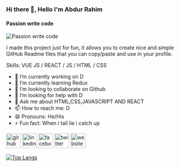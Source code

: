### Hi there 👋, Hello I'm Abdur Rahim
#### Passion write code
![Passion write code](https://arturssmirnovs.github.io/github-profile-readme-generator/images/banner.png)

I made this project just for fun, it allows you to create nice and simple GitHub Readme files that you can copy/paste and use in your profile.

Skills: VUE JS / REACT / JS / HTML / CSS

- 🔭 I’m currently working on D 
- 🌱 I’m currently learning Redux 
- 👯 I’m looking to collaborate on Github 
- 🤔 I’m looking for help with D 
- 💬 Ask me about HTML,CSS,JAVASCRIPT AND REACT 
- 📫 How to reach me: D 
- 😄 Pronouns: He/His 
- ⚡ Fun fact: When i tail lie i catch up 


[<img src='https://cdn.jsdelivr.net/npm/simple-icons@3.0.1/icons/github.svg' alt='github' height='40'>](https://github.com/d)  [<img src='https://cdn.jsdelivr.net/npm/simple-icons@3.0.1/icons/linkedin.svg' alt='linkedin' height='40'>](https://www.linkedin.com/in/d/)  [<img src='https://cdn.jsdelivr.net/npm/simple-icons@3.0.1/icons/facebook.svg' alt='facebook' height='40'>](https://www.facebook.com/d)  [<img src='https://cdn.jsdelivr.net/npm/simple-icons@3.0.1/icons/twitter.svg' alt='twitter' height='40'>](https://twitter.com/d)  [<img src='https://cdn.jsdelivr.net/npm/simple-icons@3.0.1/icons/icloud.svg' alt='website' height='40'>](d)  

[![Top Langs](https://github-readme-stats.vercel.app/api/top-langs/?username=anuraghazra&layout=compact)](https://github.com/anuraghazra/github-readme-stats)



